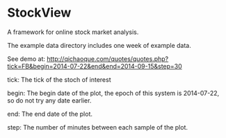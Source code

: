StockView
=========

A framework for online stock market analysis.

The example data directory includes one week of example data.

See demo at:
http://qichaoque.com/quotes/quotes.php?tick=FB&begin=2014-07-22&end&end=2014-09-15&step=30

tick: The tick of the stoch of interest

begin: The begin date of the plot, the epoch of this system is 2014-07-22, so do not try any date earlier.

end: The end date of the plot.

step: The number of minutes between each sample of the plot.
